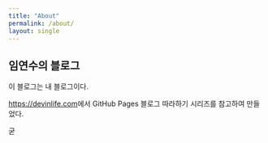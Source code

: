 ```yaml
---
title: "About"
permalink: /about/
layout: single
---
```


## 임연수의 블로그

이 블로그는 내 블로그이다.

<https://devinlife.com>에서 GitHub Pages 블로그 따라하기 시리즈를
참고하여 만들었다.  

굳